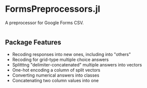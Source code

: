 # FormsPreprocessors.jl

A preprocessor for Google Forms CSV.

```@contents
```

## Package Features

- Recoding responses into new ones, including into "others"
- Recoding for grid-type multiple choice answers
- Splitttng "delimiter-concatenated" multiple answers into vectors
- One-hot encoding a column of split vectors
- Converting numerical answers into classes
- Concatenating two column values into one
